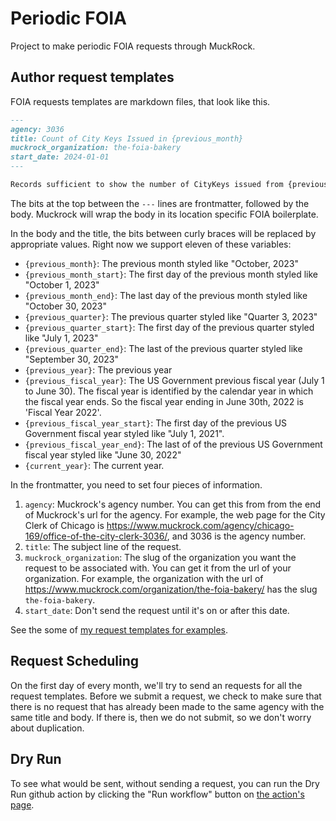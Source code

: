 # Periodic FOIA
Project to make periodic FOIA requests through MuckRock.

## Author request templates
FOIA requests templates are markdown files, that look like this.

```markdown
---
agency: 3036
title: Count of City Keys Issued in {previous_month}
muckrock_organization: the-foia-bakery
start_date: 2024-01-01
---

Records sufficient to show the number of CityKeys issued from {previous_month_start} to {previous_month_end}.
```

The bits at the top between the `---` lines are frontmatter, followed by the body. Muckrock will wrap the body in its location specific FOIA boilerplate.

In the body and the title, the bits between curly braces will be replaced by appropriate values. Right now we support eleven of these variables:

* `{previous_month}`: The previous month styled like "October, 2023"
* `{previous_month_start}`: The first day of the previous month styled like "October 1, 2023"
* `{previous_month_end}`: The last day of the previous month styled like "October 30, 2023"
* `{previous_quarter}`: The previous quarter styled like "Quarter 3, 2023"
* `{previous_quarter_start}`: The first day of the previous quarter styled like "July 1, 2023"
* `{previous_quarter_end}`: The last of the previous quarter styled like "September 30, 2023"
* `{previous_year}`: The previous year
* `{previous_fiscal_year}`: The US Government previous fiscal year (July 1 to June 30). The fiscal year is identified by the calendar year in which the fiscal year ends. So the fiscal year ending in June 30th, 2022 is 'Fiscal Year 2022'.
* `{previous_fiscal_year_start}`: The first day of the previous US Government fiscal year styled like "July 1, 2021".
* `{previous_fiscal_year_end}`: The last of of the previous US Government fiscal year styled like "June 30, 2022"
* `{current_year}`: The current year.

In the frontmatter, you need to set four pieces of information.

1. `agency`: Muckrock's agency number. You can get this from from the end of Muckrock's url for the agency. For example, the web page for the City Clerk of Chicago is https://www.muckrock.com/agency/chicago-169/office-of-the-city-clerk-3036/, and 3036 is the agency number.
2. `title`: The subject line of the request.
3. `muckrock_organization`: The slug of the organization you want the request to be associated with. You can get it from the url of your organization. For example, the organization with the url of https://www.muckrock.com/organization/the-foia-bakery/ has the slug `the-foia-bakery`.
4. `start_date`: Don't send the request until it's on or after this date.

See the some of [my request templates for examples](https://github.com/fgregg/periodic-foia/tree/main/forest_requests).

## Request Scheduling
On the first day of every month, we'll try to send an requests for all the request templates. Before we submit a request, we check to make sure that there is no request that has already been made to the same agency with the same title and body. If there is, then we do not submit, so we don't worry about duplication.

## Dry Run
To see what would be sent, without sending a request, you can run the Dry Run github action by clicking the "Run workflow" button on [the action's page](https://github.com/fgregg/periodic-foia/actions/workflows/dry_run.yaml). 
